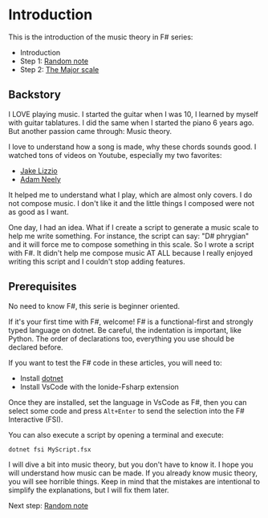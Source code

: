 # Introduction

This is the introduction of the music theory in F# series:
- Introduction
- Step 1: [Random note]()
- Step 2: [The Major scale]()

## Backstory

I LOVE playing music. I started the guitar when I was 10, I learned by myself with guitar tablatures. I did the same when I started the piano 6 years ago. But another passion came through: Music theory.

I love to understand how a song is made, why these chords sounds good. I watched tons of videos on Youtube, especially my two favorites:
- [Jake Lizzio](https://www.youtube.com/@SignalsMusicStudio)
- [Adam Neely](https://www.youtube.com/@AdamNeely)

It helped me to understand what I play, which are almost only covers. I do not compose music. I don't like it and the little things I composed were not as good as I want.

One day, I had an idea. What if I create a script to generate a music scale to help me write something. For instance, the script can say: "D# phrygian" and it will force me to compose something in this scale. So I wrote a script with F#. It didn't help me compose music AT ALL because I really enjoyed writing this script and I couldn't stop adding features.

## Prerequisites

No need to know F#, this serie is beginner oriented.

If it's your first time with F#, welcome! F# is a functional-first and strongly typed language on dotnet. Be careful, the indentation is important, like Python. The order of declarations too, everything you use should be declared before.

If you want to test the F# code in these articles, you will need to:
- Install [dotnet](https://dotnet.microsoft.com/en-us/download)
- Install VsCode with the Ionide-Fsharp extension

Once they are installed, set the language in VsCode as F#, then you can select some code and press `Alt+Enter` to send the selection into the F# Interactive (FSI).

You can also execute a script by opening a terminal and execute:
```
dotnet fsi MyScript.fsx
```

I will dive a bit into music theory, but you don't have to know it. I hope you will understand how music can be made. If you already know music theory, you will see horrible things. Keep in mind that the mistakes are intentional to simplify the explanations, but I will fix them later.

Next step: [Random note]()